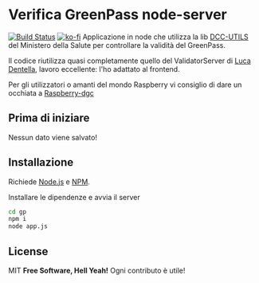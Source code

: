 # Verifica GreenPass node-server

[![Build Status](https://travis-ci.org/joemccann/dillinger.svg?branch=master)](https://travis-ci.org/joemccann/dillinger)
[![ko-fi](https://ko-fi.com/img/githubbutton_sm.svg)](https://ko-fi.com/N4N06L91H)
Applicazione in node che utilizza la lib [DCC-UTILS] del Ministero della Salute per controllare la validità del GreenPass.

Il codice riutilizza quasi completamente quello del ValidatorServer di [Luca Dentella](https://github.com/lucadentella/raspberry-dgc), lavoro eccellente: l'ho adattato al frontend.

Per gli utilizzatori o amanti del mondo Raspberry vi consiglio di dare un occhiata a [Raspberry-dgc](https://github.com/lucadentella/raspberry-dgc)

## Prima di iniziare

Nessun dato viene salvato!

## Installazione

Richiede [Node.js](https://nodejs.org/) e [NPM](http://https://www.npmjs.com).

Installare le dipendenze e avvia il server

```sh
cd gp 
npm i
node app.js
```

## License

MIT
**Free Software, Hell Yeah!**
Ogni contributo è utile!

   [DCC-UTILS]: <https://github.com/ministero-salute/dcc-utils>
